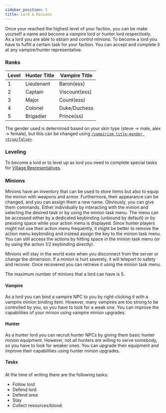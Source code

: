 ```yaml
---
sidebar_position: 5
title: Lord & Minions
---
```


Once your reached the highest level of your faction, you can be make yourself a name and become a vampire lord or hunter lord respectively.  
As a lord you are able to obtain and control minions.
To become a lord you have to fulfill a certain task for your faction. You can accept and complete it at any vampire/hunter representative.

### Ranks

| Level | Hunter Title | Vampire Title   |
|-------|--------------|-----------------|
| 1     | Lieutenant   | Baron(ess)      |
| 2     | Captain      | Viscount(ess)   |
| 3     | Major        | Count(ess)      |
| 4     | Colonel      | Duke/Duchess    |
| 5     | Brigadier    | Prince(ss)      |

The gender used is determined based on your skin type (steve -> male, alex -> female), but this can be changed using [`/vampirism title-gender <true/false>`](../commands/title_gender).

### Leveling

To become a lord or to level up as lord you need to complete special tasks for [Village Representatives](../content/entities/village_representative).
### Minions
Minions have an inventory that can be used to store items but also to equip the minion with weapons and armor. 
Furthermore, their appearance can be changed, and you can assign them a new name.
Obviously, you can give them commands. Either individually by interacting with the minion and selecting the desired task or by using the minion task menu. The menu can be accessed either by a dedicated keybinding (unbound by default) or by pressing space while your action menu is displayed.
Since hunter players might not use their action menu frequently, it might be better to remove the action menu keybinding and instead assign the key to the minion task menu. You can still access the actions by hitting space in the minion task menu (or by using the action 1/2 keybinding directly).

Minions will stay in the world even when you disconnect from the server or change the dimension. 
If a minion is hurt severely, it will teleport to safety and recover. Once recovered you can retrieve it using the minion task menu.

The maximum number of minions that a lord can have is 5.

#### Vampire
As a lord you can bind a vampire NPC to you by right-clicking it with a vampire minion binding item. However, many vampires are too strong to be controlled by you, so you have to look for a weak one.
You can improve the capabilities of your minion using vampire minion upgrades.
#### Hunter
As a hunter lord you can recruit hunter NPCs by giving them basic hunter minion equipment. However, not all hunters are willing to serve somebody, so you have to look for weaker ones.
You can upgrade their equipment and improve their capabilities using hunter minion upgrades.

##### Tasks
At the time of writing there are the following tasks:
- Follow lord
- Defend lord
- Defend area
- Stay
- Collect resources/blood.
